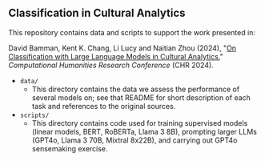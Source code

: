 ## Classification in Cultural Analytics

This repository contains data and scripts to support the work presented in:

David Bamman, Kent K. Chang, Li Lucy and Naitian Zhou (2024), "[On Classification with Large Language Models in Cultural Analytics](http://yosemite.ischool.berkeley.edu/david/papers/ca_classification.pdf)," *Computational Humanities Research Conference* (CHR 2024).


* `data/`
	* This directory contains the data we assess the performance of several models on; see that README for short description of each task and references to the original sources.
* `scripts/`
	* This directory contains code used for training supervised models (linear models, BERT, RoBERTa, Llama 3 8B), prompting larger LLMs (GPT4o, Llama 3 70B, Mixtral 8x22B), and carrying out GPT4o sensemaking exercise.
